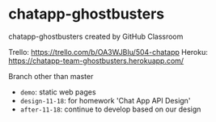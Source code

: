 # chatapp-ghostbusters
chatapp-ghostbusters created by GitHub Classroom

Trello: https://trello.com/b/OA3WJBIu/504-chatapp
Heroku: https://chatapp-team-ghostbusters.herokuapp.com/

Branch other than master
- `demo`: static web pages
- `design-11-18`: for homework 'Chat App API Design'
- `after-11-18`: continue to develop based on our design
